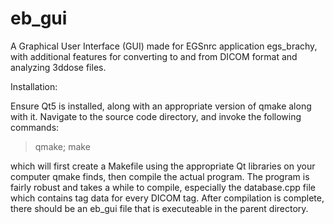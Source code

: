 # eb_gui
A Graphical User Interface (GUI) made for EGSnrc application egs_brachy, with additional features for converting to and from DICOM format and analyzing 3ddose files.

Installation:

Ensure Qt5 is installed, along with an appropriate version of qmake along with it.  Navigate to the source code directory, and invoke the following commands:

> qmake;
> make
    
which will first create a Makefile using the appropriate Qt libraries on your computer qmake finds, then compile the actual program.  The program is fairly robust and takes a while to compile, especially the database.cpp file which contains tag data for every DICOM tag.  After compilation is complete, there should be an eb_gui file that is executeable in the parent directory.
